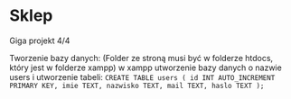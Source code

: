# Sklep
Giga projekt 4/4

Tworzenie bazy danych:
(Folder ze stroną musi być w folderze htdocs, który jest w folderze xampp)
w xampp utworzenie bazy danych o nazwie users i utworzenie tabeli:
`
CREATE TABLE users (
    id INT AUTO_INCREMENT PRIMARY KEY,
    imie TEXT,
    nazwisko TEXT,
    mail TEXT,
    haslo TEXT
);
`
